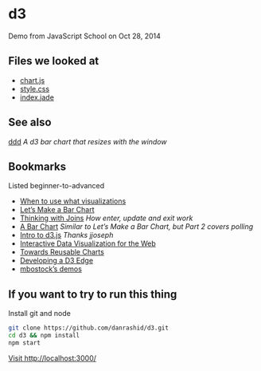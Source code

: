 d3
==

Demo from JavaScript School on Oct 28, 2014

Files we looked at
------------------

* [chart.js](https://github.com/danrashid/d3/blob/master/public/javascripts/chart.js)
* [style.css](https://github.com/danrashid/d3/blob/master/public/stylesheets/style.css)
* [index.jade](https://github.com/danrashid/d3/blob/master/views/index.jade)

See also
--------

[ddd](https://github.com/danrashid/ddd)
*A d3 bar chart that resizes with the window*

Bookmarks
---------

Listed beginner-to-advanced

* [When to use what visualizations](http://www-958.ibm.com/software/data/cognos/manyeyes/page/Visualization_Options.html)
* [Let’s Make a Bar Chart](http://bost.ocks.org/mike/bar/)
* [Thinking with Joins](http://bost.ocks.org/mike/join/) *How enter, update and exit work*
* [A Bar Chart](http://strongriley.github.io/d3/tutorial/bar-1.html) *Similar to Let’s Make a Bar Chart, but Part 2 covers polling*
* [Intro to d3.js](http://square.github.io/intro-to-d3/) *Thanks jjoseph*
* [Interactive Data Visualization for the Web](http://chimera.labs.oreilly.com/books/1230000000345/index.html)
* [Towards Reusable Charts](http://bost.ocks.org/mike/chart/)
* [Developing a D3 Edge](https://github.com/backstopmedia/D3Edge)
* [mbostock’s demos](http://bl.ocks.org/mbostock)

If you want to try to run this thing
------------------------------------

Install git and node
```bash
git clone https://github.com/danrashid/d3.git
cd d3 && npm install
npm start
```
[Visit http://localhost:3000/](http://localhost:3000/)
